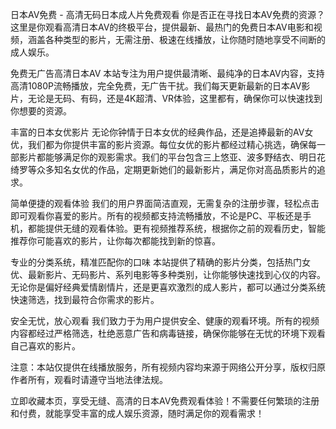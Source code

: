 日本AV免费 - 高清无码日本成人片免费观看
你是否正在寻找日本AV免费的资源？这里是你观看高清日本AV的终极平台，提供最新、最热门的免费日本AV电影和视频，涵盖各种类型的影片，无需注册、极速在线播放，让你随时随地享受不间断的成人娱乐。

免费无广告高清日本AV
本站专注为用户提供最清晰、最纯净的日本AV内容，支持高清1080P流畅播放，完全免费，无广告干扰。我们每天更新最新的日本AV影片，无论是无码、有码，还是4K超清、VR体验，这里都有，确保你可以快速找到你想要的资源。

丰富的日本女优影片
无论你钟情于日本女优的经典作品，还是追捧最新的AV女优，我们都为你提供丰富的影片资源。每位女优的影片都经过精心挑选，确保每一部影片都能够满足你的观影需求。我们的平台包含三上悠亚、波多野结衣、明日花绮罗等众多知名女优的作品，定期更新她们的最新影片，满足你对高品质影片的追求。

简单便捷的观看体验
我们的用户界面简洁直观，无需复杂的注册步骤，轻松点击即可观看你喜爱的影片。所有的视频都支持流畅播放，不论是PC、平板还是手机，都能提供无缝的观看体验。更有视频推荐系统，根据你之前的观看历史，智能推荐你可能喜欢的影片，让你每次都能找到新的惊喜。

专业的分类系统，精准匹配你的口味
本站提供了精确的影片分类，包括热门女优、最新影片、无码影片、系列电影等多种类别，让你能够快速找到心仪的内容。无论你是偏好经典爱情剧情片，还是更喜欢激烈的成人影片，都可以通过分类系统快速筛选，找到最符合你需求的影片。

安全无忧，放心观看
我们致力于为用户提供安全、健康的观看环境。所有的视频内容都经过严格筛选，杜绝恶意广告和病毒链接，确保你能够在无忧的环境下观看自己喜欢的影片。

注意：本站仅提供在线播放服务，所有视频内容均来源于网络公开分享，版权归原作者所有，观看时请遵守当地法律法规。

立即收藏本页，享受无缝、高清的日本AV免费观看体验！不需要任何繁琐的注册和付费，就能享受丰富的成人娱乐资源，随时满足你的观看需求！
